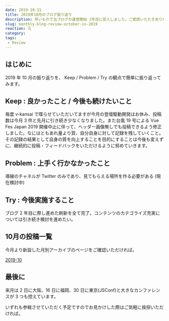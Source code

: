 ```yaml
---
date: 2019-10-31
title: 2019年10月のブログ振り返り
description: 早いもので当ブログの運営開始 2年目に突入しました。ご愛読いただきありがとうございます！
slug: monthly-blog-review-october-in-2019
reaction: 🗒
category: 
tags: 
 - Review
---
```


## はじめに

2019 年 10 月の振り返りを、 Keep / Problem / Try の観点で簡単に振り返ってみます。

## Keep : 良かったこと / 今後も続けたいこと

毎度 v-kansai で喋らせていただいてますが今月の登壇駆動開発はお休み、投稿数は今月 3 件と先月に引き続き少なくなりました。また台風 19 号による Vue Fes Japan 2019 開催中止に伴って、ヘッダー画像無しでも投稿できるよう修正しました。なにはともあれ量より質、自分自身に対して記録を残していくこと。その記録の結果として自身の質を向上することを目的にすることは今後も変えずに、継続的に投稿・フィードバックをいただけるように努めていきます。

## Problem : 上手く行かなかったこと

導線のチャネルが Twitter のみであり、見てもらえる場所を作る必要がある (現在検討中)

## Try : 今後実施すること

ブログ 2 年目に際し進めた刷新を全て完了。コンテンツのカテゴライズ充実については引き続き検討を進めたい。

## 10月の投稿一覧

今月より新設した月別アーカイブのページをご確認いただければ。

<a class="link-preview" href="https://webneko.dev/archives/2019-10">2019-10</a>

## 最後に

来月は 2 日に大阪、16 日に福岡、30 日に東京(JSConf)と大きなカンファレンスが 3 つも控えています。

いずれも参戦させていただく予定ですのでお見かけした際はご気軽に挨拶いただければ。
